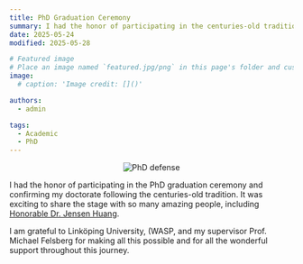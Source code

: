 ```yaml
---
title: PhD Graduation Ceremony
summary: I had the honor of participating in the centuries-old tradition along with some extraordinary honorable doctors.
date: 2025-05-24
modified: 2025-05-28

# Featured image
# Place an image named `featured.jpg/png` in this page's folder and customize its options here.
image:
  # caption: 'Image credit: []()'

authors:
  - admin

tags:
  - Academic
  - PhD
---
```

<p align="center">
<img src="defense.jpg" alt="PhD defense" style="width:auto; height:auto;" />
</p>

I had the honor of participating in the PhD graduation ceremony and confirming my doctorate following the centuries-old tradition. It was exciting to share the stage with so many amazing people, including [Honorable Dr. Jensen Huang]().

I am grateful to Linköping University, (WASP, and my supervisor Prof. Michael Felsberg for making all this possible and for all the wonderful support throughout this journey.